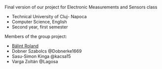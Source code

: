 Final version of our project for Electronic Measurements and Sensors class
  - Technical University of Cluj- Napoca
  - Computer Science, English
  - Second year, first semester
  
Members of the group project:
  - [Bálint Roland](https://github.com/broland29)
  - Dobner Szabolcs     @Dobnerke1669
  - Sasu-Simon Kinga    @kacsa15
  - Varga Zoltán        @Lagosa
